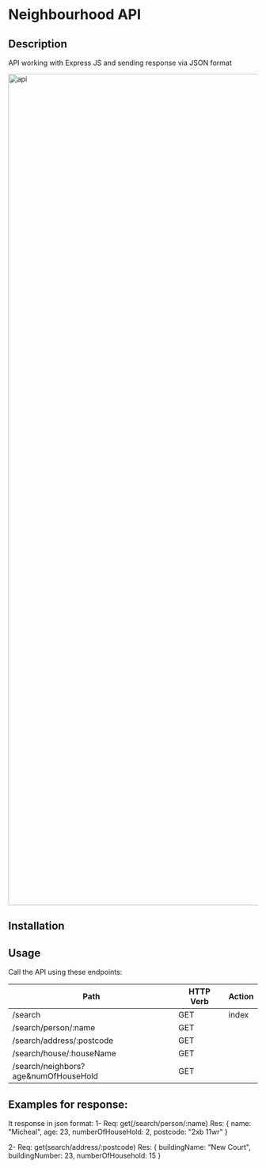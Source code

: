 # Neighbourhood API

## Description

API working with Express JS and sending response via JSON format

<img width="1680" alt="api" src="https://user-images.githubusercontent.com/82246823/195327754-cc191aa4-832d-4e90-a31c-a046025bc6b5.png">

## Installation



## Usage

Call the API using these endpoints:

Path | HTTP Verb | Action
--- | --- | ---
/search | GET | index
/search/person/:name | GET |
/search/address/:postcode | GET |
/search/house/:houseName | GET |
/search/neighbors?age&numOfHouseHold | GET |


## Examples for response:
  It response in json format:
  1- Req: get(/search/person/:name)
     Res: {
            name: "Micheal",
            age: 23,
            numberOfHouseHold: 2,
            postcode: "2xb 11wr"
          }
          
   2- Req: get(search/address/:postcode)
      Res: {
              buildingName: "New Court",
              buildingNumber: 23,
              numberOfHousehold: 15
           }
